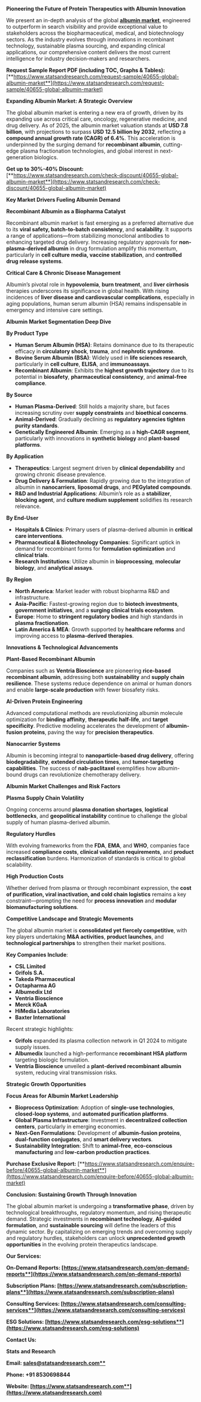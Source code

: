 ﻿**Pioneering the Future of Protein Therapeutics with Albumin Innovation**

We present an in-depth analysis of the global [**albumin market**](https://www.statsandresearch.com/report/40655-global-albumin-market), engineered to outperform in search visibility and provide exceptional value to stakeholders across the biopharmaceutical, medical, and biotechnology sectors. As the industry evolves through innovations in recombinant technology, sustainable plasma sourcing, and expanding clinical applications, our comprehensive content delivers the most current intelligence for industry decision-makers and researchers.

**Request Sample Report PDF (including TOC, Graphs & Tables):** [**https://www.statsandresearch.com/request-sample/40655-global-albumin-market**](https://www.statsandresearch.com/request-sample/40655-global-albumin-market)

**Expanding Albumin Market: A Strategic Overview**

The global albumin market is entering a new era of growth, driven by its expanding use across critical care, oncology, regenerative medicine, and drug delivery. As of 2025, the albumin market valuation stands at **USD 7.8 billion**, with projections to surpass **USD 12.5 billion by 2032**, reflecting a **compound annual growth rate (CAGR) of 6.4%**. This acceleration is underpinned by the surging demand for **recombinant albumin**, cutting-edge plasma fractionation technologies, and global interest in next-generation biologics.

**Get up to 30%-40% Discount:** [**https://www.statsandresearch.com/check-discount/40655-global-albumin-market**](https://www.statsandresearch.com/check-discount/40655-global-albumin-market)

**Key Market Drivers Fueling Albumin Demand**

**Recombinant Albumin as a Biopharma Catalyst**

Recombinant albumin market is fast emerging as a preferred alternative due to its **viral safety, batch-to-batch consistency**, and **scalability**. It supports a range of applications—from stabilizing monoclonal antibodies to enhancing targeted drug delivery. Increasing regulatory approvals for **non-plasma-derived albumin** in drug formulation amplify this momentum, particularly in **cell culture media, vaccine stabilization**, and **controlled drug release systems**.

**Critical Care & Chronic Disease Management**

Albumin’s pivotal role in **hypovolemia**, **burn treatment**, and **liver cirrhosis** therapies underscores its significance in global health. With rising incidences of **liver disease and cardiovascular complications**, especially in aging populations, human serum albumin (HSA) remains indispensable in emergency and intensive care settings.

**Albumin Market Segmentation Deep Dive**

**By Product Type**

- **Human Serum Albumin (HSA)**: Retains dominance due to its therapeutic efficacy in **circulatory shock**, **trauma**, and **nephrotic syndrome**.
- **Bovine Serum Albumin (BSA)**: Widely used in **life sciences research**, particularly in **cell culture**, **ELISA**, and **immunoassays**.
- **Recombinant Albumin**: Exhibits the **highest growth trajectory** due to its potential in **biosafety**, **pharmaceutical consistency**, and **animal-free compliance**.

**By Source**

- **Human Plasma-Derived**: Still holds a majority share, but faces increasing scrutiny over **supply constraints** and **bioethical concerns**.
- **Animal-Derived**: Gradually declining as **regulatory agencies tighten purity standards**.
- **Genetically Engineered Albumin**: Emerging as a **high-CAGR segment**, particularly with innovations in **synthetic biology** and **plant-based platforms**.

**By Application**

- **Therapeutics**: Largest segment driven by **clinical dependability** and growing chronic disease prevalence.
- **Drug Delivery & Formulation**: Rapidly growing due to the integration of albumin in **nanocarriers**, **liposomal drugs**, and **PEGylated compounds**.
- **R&D and Industrial Applications**: Albumin’s role as a **stabilizer**, **blocking agent**, and **culture medium supplement** solidifies its research relevance.

**By End-User**

- **Hospitals & Clinics**: Primary users of plasma-derived albumin in **critical care interventions**.
- **Pharmaceutical & Biotechnology Companies**: Significant uptick in demand for recombinant forms for **formulation optimization** and **clinical trials**.
- **Research Institutions**: Utilize albumin in **bioprocessing**, **molecular biology**, and **analytical assays**.

**By Region**

- **North America**: Market leader with robust biopharma R&D and infrastructure.
- **Asia-Pacific**: Fastest-growing region due to **biotech investments**, **government initiatives**, and a **surging clinical trials ecosystem**.
- **Europe**: Home to **stringent regulatory bodies** and high standards in **plasma fractionation**.
- **Latin America & MEA**: Growth supported by **healthcare reforms** and improving access to **plasma-derived therapies**.

**Innovations & Technological Advancements**

**Plant-Based Recombinant Albumin**

Companies such as **Ventria Bioscience** are pioneering **rice-based recombinant albumin**, addressing both **sustainability** and **supply chain resilience**. These systems reduce dependence on animal or human donors and enable **large-scale production** with fewer biosafety risks.

**AI-Driven Protein Engineering**

Advanced computational methods are revolutionizing albumin molecule optimization for **binding affinity**, **therapeutic half-life**, and **target specificity**. Predictive modeling accelerates the development of **albumin-fusion proteins**, paving the way for **precision therapeutics**.

**Nanocarrier Systems**

Albumin is becoming integral to **nanoparticle-based drug delivery**, offering **biodegradability**, **extended circulation times**, and **tumor-targeting capabilities**. The success of **nab-paclitaxel** exemplifies how albumin-bound drugs can revolutionize chemotherapy delivery.

**Albumin Market Challenges and Risk Factors**

**Plasma Supply Chain Volatility**

Ongoing concerns around **plasma donation shortages**, **logistical bottlenecks**, and **geopolitical instability** continue to challenge the global supply of human plasma-derived albumin.

**Regulatory Hurdles**

With evolving frameworks from the **FDA**, **EMA**, and **WHO**, companies face increased **compliance costs**, **clinical validation requirements**, and **product reclassification** burdens. Harmonization of standards is critical to global scalability.

**High Production Costs**

Whether derived from plasma or through recombinant expression, the **cost of purification, viral inactivation, and cold chain logistics** remains a key constraint—prompting the need for **process innovation** and **modular biomanufacturing solutions**.

**Competitive Landscape and Strategic Movements**

The global albumin market is **consolidated yet fiercely competitive**, with key players undertaking **M&A activities**, **product launches**, and **technological partnerships** to strengthen their market positions.

**Key Companies Include**:

- **CSL Limited**
- **Grifols S.A.**
- **Takeda Pharmaceutical**
- **Octapharma AG**
- **Albumedix Ltd**
- **Ventria Bioscience**
- **Merck KGaA**
- **HiMedia Laboratories**
- **Baxter International**

Recent strategic highlights:

- **Grifols** expanded its plasma collection network in Q1 2024 to mitigate supply issues.
- **Albumedix** launched a high-performance **recombinant HSA platform** targeting biologic formulation.
- **Ventria Bioscience** unveiled a **plant-derived recombinant albumin** system, reducing viral transmission risks.

**Strategic Growth Opportunities**

**Focus Areas for Albumin Market Leadership**

- **Bioprocess Optimization**: Adoption of **single-use technologies**, **closed-loop systems**, and **automated purification platforms**.
- **Global Plasma Infrastructure**: Investment in **decentralized collection centers**, particularly in emerging economies.
- **Next-Gen Formulations**: Development of **albumin-fusion proteins**, **dual-function conjugates**, and **smart delivery vectors**.
- **Sustainability Integration**: Shift to **animal-free**, **eco-conscious manufacturing** and **low-carbon production practices**.

**Purchase Exclusive Report:** [**https://www.statsandresearch.com/enquire-before/40655-global-albumin-market**](https://www.statsandresearch.com/enquire-before/40655-global-albumin-market)

**Conclusion: Sustaining Growth Through Innovation**

The global albumin market is undergoing a **transformative phase**, driven by technological breakthroughs, regulatory momentum, and rising therapeutic demand. Strategic investments in **recombinant technology**, **AI-guided formulation**, and **sustainable sourcing** will define the leaders of this dynamic sector. By capitalizing on emerging trends and overcoming supply and regulatory hurdles, stakeholders can unlock **unprecedented growth opportunities** in the evolving protein therapeutics landscape.

**Our Services:**

**On-Demand Reports: [https://www.statsandresearch.com/on-demand-reports**](https://www.statsandresearch.com/on-demand-reports)**

**Subscription Plans: [https://www.statsandresearch.com/subscription-plans**](https://www.statsandresearch.com/subscription-plans)**

**Consulting Services: [https://www.statsandresearch.com/consulting-services**](https://www.statsandresearch.com/consulting-services)**

**ESG Solutions: [https://www.statsandresearch.com/esg-solutions**](https://www.statsandresearch.com/esg-solutions)**

**Contact Us:**

**Stats and Research**

**Email: [sales@statsandresearch.com**](mailto:sales@statsandresearch.com)**

**Phone: +91 8530698844**

**Website: [https://www.statsandresearch.com**](https://www.statsandresearch.com)**
